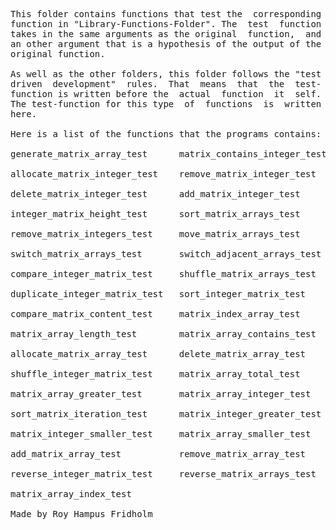 
<pre>
This folder contains functions that test the  corresponding
function in "Library-Functions-Folder". The  test  function
takes in the same arguments as the original  function,  and
an other argument that is a hypothesis of the output of the
original function.

As well as the other folders, this folder follows the "test
driven  development"  rules.  That  means  that  the  test-
function is written before the  actual  function  it  self.
The test-function for this type  of  functions  is  written
here.

Here is a list of the functions that the programs contains:

generate_matrix_array_test      matrix_contains_integer_test

allocate_matrix_integer_test    remove_matrix_integer_test

delete_matrix_integer_test      add_matrix_integer_test

integer_matrix_height_test      sort_matrix_arrays_test

remove_matrix_integers_test     move_matrix_arrays_test

switch_matrix_arrays_test       switch_adjacent_arrays_test

compare_integer_matrix_test     shuffle_matrix_arrays_test

duplicate_integer_matrix_test   sort_integer_matrix_test

compare_matrix_content_test     matrix_index_array_test

matrix_array_length_test        matrix_array_contains_test

allocate_matrix_array_test      delete_matrix_array_test

shuffle_integer_matrix_test     matrix_array_total_test

matrix_array_greater_test       matrix_array_integer_test

sort_matrix_iteration_test      matrix_integer_greater_test

matrix_integer_smaller_test     matrix_array_smaller_test

add_matrix_array_test           remove_matrix_array_test

reverse_integer_matrix_test     reverse_matrix_arrays_test

matrix_array_index_test

Made by Roy Hampus Fridholm
</pre>
